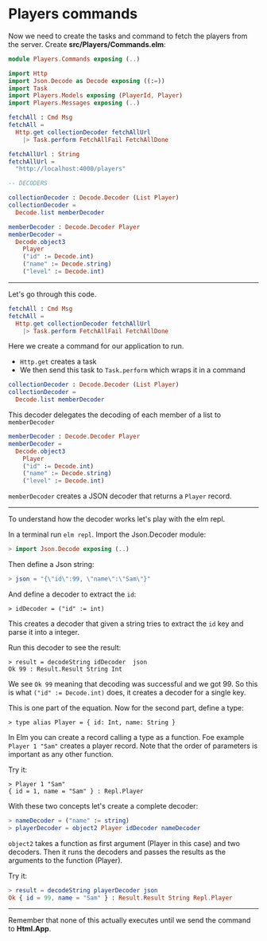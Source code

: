 # Players commands

Now we need to create the tasks and command to fetch the players from the server. Create __src/Players/Commands.elm__:

```elm
module Players.Commands exposing (..)

import Http
import Json.Decode as Decode exposing ((:=))
import Task
import Players.Models exposing (PlayerId, Player)
import Players.Messages exposing (..)

fetchAll : Cmd Msg
fetchAll =
  Http.get collectionDecoder fetchAllUrl
    |> Task.perform FetchAllFail FetchAllDone

fetchAllUrl : String
fetchAllUrl =
  "http://localhost:4000/players"

-- DECODERS

collectionDecoder : Decode.Decoder (List Player)
collectionDecoder =
  Decode.list memberDecoder

memberDecoder : Decode.Decoder Player
memberDecoder =
  Decode.object3
    Player
    ("id" := Decode.int)
    ("name" := Decode.string)
    ("level" := Decode.int)
```
---

Let's go through this code.

```elm
fetchAll : Cmd Msg
fetchAll =
  Http.get collectionDecoder fetchAllUrl
    |> Task.perform FetchAllFail FetchAllDone
```

Here we create a command for our application to run.

- `Http.get` creates a task 
- We then send this task to `Task.perform` which wraps it in a command

```elm
collectionDecoder : Decode.Decoder (List Player)
collectionDecoder =
  Decode.list memberDecoder
```

This decoder delegates the decoding of each member of a list to `memberDecoder`

```elm
memberDecoder : Decode.Decoder Player
memberDecoder =
  Decode.object3
    Player
    ("id" := Decode.int)
    ("name" := Decode.string)
    ("level" := Decode.int)
```

`memberDecoder` creates a JSON decoder that returns a `Player` record. 

---
To understand how the decoder works let's play with the elm repl.

In a terminal run `elm repl`. Import the Json.Decoder module:

```elm
> import Json.Decode exposing (..)
```

Then define a Json string:

```elm
> json = "{\"id\":99, \"name\":\"Sam\"}"
```

And define a decoder to extract the `id`:

```
> idDecoder = ("id" := int)
```

This creates a decoder that given a string tries to extract the `id` key and parse it into a integer.

Run this decoder to see the result:

```
> result = decodeString idDecoder  json
Ok 99 : Result.Result String Int
```

We see `Ok 99` meaning that decoding was successful and we got 99. So this is what `("id" := Decode.int)` does, it creates a decoder for a single key. 

This is one part of the equation. Now for the second part, define a type:

```
> type alias Player = { id: Int, name: String }
```

In Elm you can create a record calling a type as a function. Foe example `Player 1 "Sam"` creates a player record. Note that the order of parameters is important as any other function. 

Try it:

```
> Player 1 "Sam"
{ id = 1, name = "Sam" } : Repl.Player
```

With these two concepts let's create a complete decoder:

```elm
> nameDecoder = ("name" := string)
> playerDecoder = object2 Player idDecoder nameDecoder
```

`object2` takes a function as first argument (Player in this case) and two decoders. Then it runs the decoders and passes the results as the arguments to the function (Player).

Try it:
```elm
> result = decodeString playerDecoder json
Ok { id = 99, name = "Sam" } : Result.Result String Repl.Player
```

---

Remember that none of this actually executes until we send the command to __Html.App__.
